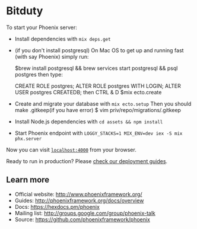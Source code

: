 # Bitduty

To start your Phoenix server:

  * Install dependencies with `mix deps.get`
  * (if you don't install postgresql)
    On Mac OS to get up and running fast (with say Phoenix) simply run:

    $brew install postgresql && brew services start postgresql && psql postgres
    then type:

    CREATE ROLE postgres;
    ALTER ROLE postgres WITH LOGIN;
    ALTER USER postgres CREATEDB;
    then CTRL & D
    $mix ecto.create
  * Create and migrate your database with `mix ecto.setup`
    Then you should make .gitkeep(if you have error)
    $ vim priv/repo/migrations/.gitkeep
  * Install Node.js dependencies with `cd assets && npm install`
  * Start Phoenix endpoint with `LOGGY_STACKS=1 MIX_ENV=dev iex -S mix phx.server`

Now you can visit [`localhost:4000`](http://localhost:4000) from your browser.

Ready to run in production? Please [check our deployment guides](http://www.phoenixframework.org/docs/deployment).

## Learn more

  * Official website: http://www.phoenixframework.org/
  * Guides: http://phoenixframework.org/docs/overview
  * Docs: https://hexdocs.pm/phoenix
  * Mailing list: http://groups.google.com/group/phoenix-talk
  * Source: https://github.com/phoenixframework/phoenix
